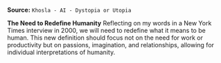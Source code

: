 **Source:** `Khosla - AI - Dystopia or Utopia`

**The Need to Redefine Humanity**
Reflecting on my words in a New York Times interview in 2000, we will need to redefine what it means to be human. This new definition should focus not on the need for work or productivity but on passions, imagination, and relationships, allowing for individual interpretations of humanity.
```
